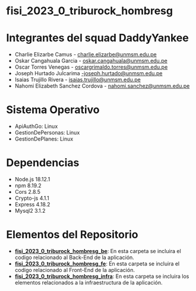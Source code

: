 # fisi_2023_0_triburock_hombresg
# Integrantes del squad DaddyYankee
* Charlie Elizarbe Camus - charlie.elizarbe@unmsm.edu.pe
* Oskar Cangahuala Garcia - oskar.cangahuala@unmsm.edu.pe 
* Oscar Torres Venegas - oscargrimaldo.torres@unmsm.edu.pe 
* Joseph Hurtado Julcarima -joseph.hurtado@unmsm.edu.pe
* Isaias Trujillo Rivera - isaias.trujillo@unmsm.edu.pe 
* Nahomi Elizabeth Sanchez Cordova - nahomi.sanchez@unmsm.edu.pe

# Sistema Operativo
* ApiAuthGo: Linux
* GestionDePersonas: Linux
* GestionDePlanes: Linux

# Dependencias
* Node.js 18.12.1
* npm 8.19.2
* Cors 2.8.5
* Crypto-js 4.1.1 
* Express 4.18.2
* Mysql2 3.1.2 

# Elementos del Repositorio

* [**fisi_2023_0_triburock_hombresg_be**](/fisi_2022_2_tribureggaeton_daddyyankee_be): En esta carpeta se incluira el codigo relacionado al Back-End de la aplicación.
* [**fisi_2023_0_triburock_hombresg_fe**](/fisi_2022_2_tribureggaeton_daddyyankee_fe): En esta carpeta se incluira el codigo relacionado al Front-End de la aplicación.
* [**fisi_2023_0_triburock_hombresg_infra**](/fisi_2022_2_tribureggaeton_daddyyankee_infra): En esta carpeta se incluira los elementos relacionados a la infraestructura de la aplicación.
